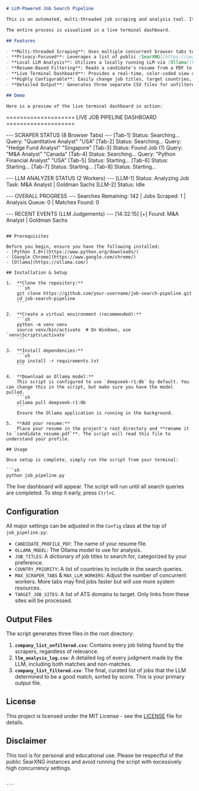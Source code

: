 
```markdown
# LLM-Powered Job Search Pipeline

This is an automated, multi-threaded job scraping and analysis tool. It uses a list of public SearXNG instances to search for specified job titles across major Application Tracking Systems (ATS), then leverages a local Large Language Model (LLM) via Ollama to evaluate each job title against a candidate's resume for relevance.

The entire process is visualized in a live terminal dashboard.

## Features

- **Multi-threaded Scraping**: Uses multiple concurrent browser tabs to search for jobs quickly.
- **Privacy-Focused**: Leverages a list of public [SearXNG](https://searx.space/) instances, avoiding direct requests to traditional search engines.
- **Local LLM Analysis**: Utilizes a locally running LLM via [Ollama](https://ollama.com/) for job title analysis. No API keys or data sharing required.
- **Resume-Based Filtering**: Reads a candidate's resume from a PDF to provide context for the LLM's evaluation.
- **Live Terminal Dashboard**: Provides a real-time, color-coded view of scraper and analyzer status, overall progress, and recent LLM judgments.
- **Highly Configurable**: Easily change job titles, target countries, performance settings, and more in the `Config` class.
- **Detailed Output**: Generates three separate CSV files for unfiltered results, LLM-filtered matches, and a complete analysis log.

## Demo

Here is a preview of the live terminal dashboard in action:

```
==================== LIVE JOB PIPELINE DASHBOARD ====================

--- SCRAPER STATUS (8 Browser Tabs) ---
  [Tab-1]  Status: Searching...          Query: "Quantitative Analyst" "USA"
  [Tab-2]  Status: Searching...          Query: "Hedge Fund Analyst" "Singapore"
  [Tab-3]  Status: Found Job (1)         Query: "M&A Analyst" "Canada"
  [Tab-4]  Status: Searching...          Query: "Python Financial Analyst" "USA"
  [Tab-5]  Status: Starting...
  [Tab-6]  Status: Starting...
  [Tab-7]  Status: Starting...
  [Tab-8]  Status: Starting...

--- LLM ANALYZER STATUS (2 Workers) ---
  [LLM-1]      Status: Analyzing Job         Task:  M&A Analyst | Goldman Sachs
  [LLM-2]      Status: Idle

--- OVERALL PROGRESS ---
  Searches Remaining: 142   | Jobs Scraped: 1     | Analysis Queue: 0     | Matches Found: 0

--- RECENT EVENTS (LLM Judgements) ---
  [14:32:15] [+] Found: M&A Analyst | Goldman Sachs
```

## Prerequisites

Before you begin, ensure you have the following installed:
- [Python 3.8+](https://www.python.org/downloads/)
- [Google Chrome](https://www.google.com/chrome/)
- [Ollama](https://ollama.com/)

## Installation & Setup

1.  **Clone the repository:**
    ```sh
    git clone https://github.com/your-username/job-search-pipeline.git
    cd job-search-pipeline
    ```

2.  **Create a virtual environment (recommended):**
    ```sh
    python -m venv venv
    source venv/bin/activate  # On Windows, use `venv\Scripts\activate`
    ```

3.  **Install dependencies:**
    ```sh
    pip install -r requirements.txt
    ```

4.  **Download an Ollama model:**
    This script is configured to use `deepseek-r1:8b` by default. You can change this in the script, but make sure you have the model pulled.
    ```sh
    ollama pull deepseek-r1:8b
    ```
    Ensure the Ollama application is running in the background.

5.  **Add your resume:**
    Place your resume in the project's root directory and **rename it to `candidate_resume.pdf`**. The script will read this file to understand your profile.

## Usage

Once setup is complete, simply run the script from your terminal:

```sh
python job_pipeline.py
```

The live dashboard will appear. The script will run until all search queries are completed. To stop it early, press `Ctrl+C`.

## Configuration

All major settings can be adjusted in the `Config` class at the top of `job_pipeline.py`:

-   `CANDIDATE_PROFILE_PDF`: The name of your resume file.
-   `OLLAMA_MODEL`: The Ollama model to use for analysis.
-   `JOB_TITLES`: A dictionary of job titles to search for, categorized by your preference.
-   `COUNTRY_PRIORITY`: A list of countries to include in the search queries.
-   `MAX_SCRAPER_TABS` & `MAX_LLM_WORKERS`: Adjust the number of concurrent workers. More tabs may find jobs faster but will use more system resources.
-   `TARGET_JOB_SITES`: A list of ATS domains to target. Only links from these sites will be processed.

## Output Files

The script generates three files in the root directory:

1.  **`company_list_unfiltered.csv`**: Contains every job listing found by the scrapers, regardless of relevance.
2.  **`llm_analysis_log.csv`**: A detailed log of every judgment made by the LLM, including both matches and non-matches.
3.  **`company_list_filtered.csv`**: The final, curated list of jobs that the LLM determined to be a good match, sorted by score. This is your primary output file.

## License

This project is licensed under the MIT License - see the [LICENSE](LICENSE) file for details.

## Disclaimer

This tool is for personal and educational use. Please be respectful of the public SearXNG instances and avoid running the script with excessively high concurrency settings.
```

---
